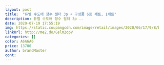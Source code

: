 ```yaml
---
layout: post 
title:  "듀벨 수도애 정수 필터 3p + 구성품 6종 세트, 1세트" 
description: 듀벨 수도애 정수 필터 3p ..
date: 2020-07-19 17:55:19 
img: https://static.coupangcdn.com/image/retail/images/2020/06/17/9/8/b4eee09c-d3c9-4189-a518-538673423424.jpg 
linkUrl: http://me2.do/Gslm2opV 
categories: [] 
color: A6A6A6 
price: 13700 
author: brandMaster 
cont:  
---
```

 